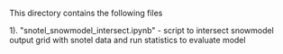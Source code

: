 This directory contains the following files

1). "snotel_snowmodel_intersect.ipynb"
    - script to intersect snowmodel output grid with snotel data and run statistics to evaluate model
    